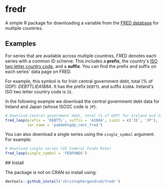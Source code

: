 # fredr

A simple R package for downloading a variable from the
[FRED database](https://research.stlouisfed.org/fred2/) for multiple countries.

## Examples

For series that are available across multiple countries, FRED denotes each series with a common ID scheme. This includes a **prefix**, the country's [ISO two letter country code](https://en.wikipedia.org/wiki/ISO_3166-1_alpha-2), and a **suffix**. You can find the prefix and suffix on each series' data page on FRED.

For example, this symbol is for Irish central government debt, total (% of GDP): *DEBTTLIEA188A*. It has the prefix `DEBTTL` and suffix `A188A`. Ireland's ISO two letter country code is `IE`.

In the following example we download the central government debt data for Ireland and Japan (whose ISO2C code is `JP`):

```R
# Download Central government debt, total (% of GDP) for Ireland and Japan
fred_loop(prefix = 'DEBTTL', suffix = 'A188A', iso2c = c('IE', 'JP'),
          var_name = 'pubdebtgdp_cent_fred')
```

You can also download a single series using the `single_symbol` argument. For example:

```R
# Download single series (US Federal Funds Rate)
fred_loop(single_symbol = 'FEDFUNDS')
```

## Install

The package is not on CRAN so install using:

```R
devtools::github_install('christophergandrud/fredr')
```
